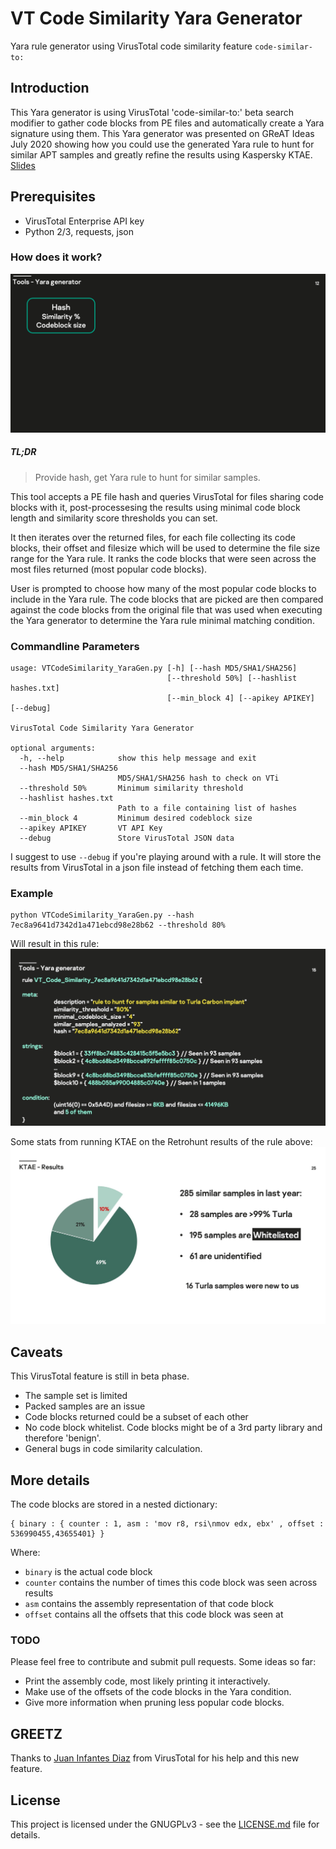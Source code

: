 # VT Code Similarity Yara Generator

Yara rule generator using VirusTotal code similarity feature `code-similar-to:`

## Introduction

This Yara generator is using VirusTotal 'code-similar-to:' beta search modifier to gather code blocks from PE files and automatically create a Yara signature using them.
This Yara generator was presented on GReAT Ideas July 2020 showing how you could use the generated Yara rule to hunt for similar APT samples and greatly refine the results using Kaspersky KTAE. [Slides](/media/ThreatHunting_GReAT_ideas.pdf)

## Prerequisites
- VirusTotal Enterprise API key
- Python 2/3, requests, json

### How does it work?
![Execution Flow](/media/workflow.gif?raw=true)

##### TL;DR
>Provide hash, get Yara rule to hunt for similar samples.

This tool accepts a PE file hash and queries VirusTotal for files sharing code blocks with it, post-processesing the results using minimal code block length and similarity score thresholds you can set.

It then iterates over the returned files, for each file collecting its code blocks, their offset and filesize which will be used to determine the file size range for the Yara rule. It ranks the code blocks that were seen across the most files returned (most popular code blocks).

User is prompted to choose how many of the most popular code blocks to include in the Yara rule. The code blocks that are picked are then compared against the code blocks from the original file that was used when executing the Yara generator to determine the Yara rule minimal matching condition.

### Commandline Parameters

```
usage: VTCodeSimilarity_YaraGen.py [-h] [--hash MD5/SHA1/SHA256]
                                   [--threshold 50%] [--hashlist hashes.txt]
                                   [--min_block 4] [--apikey APIKEY] [--debug]

VirusTotal Code Similarity Yara Generator

optional arguments:
  -h, --help            show this help message and exit
  --hash MD5/SHA1/SHA256
                        MD5/SHA1/SHA256 hash to check on VTi
  --threshold 50%       Minimum similarity threshold
  --hashlist hashes.txt
                        Path to a file containing list of hashes
  --min_block 4         Minimum desired codeblock size
  --apikey APIKEY       VT API Key
  --debug               Store VirusTotal JSON data
```

I suggest to use `--debug` if you're playing around with a rule. It will store the results from VirusTotal in a json file instead of fetching them each time.

### Example

```
python VTCodeSimilarity_YaraGen.py --hash 7ec8a9641d7342d1a471ebcd98e28b62 --threshold 80%
```

Will result in this rule:
![Turla Carbon Rule](/media/rule_example.jpg?raw=true)

Some stats from running KTAE on the Retrohunt results of the rule above:
![KTAE Stats Turla Carbon](/media/KTAE_magic.jpg?raw=true)

## Caveats

This VirusTotal feature is still in beta phase.
- The sample set is limited
- Packed samples are an issue
- Code blocks returned could be a subset of each other
- No code block whitelist. Code blocks might be of a 3rd party library and therefore 'benign'.
- General bugs in code similarity calculation.

## More details

The code blocks are stored in a nested dictionary:
```
{ binary : { counter : 1, asm : 'mov r8, rsi\nmov edx, ebx' , offset : 536990455,43655401} }
```
Where:
- `binary` is the actual code block
- `counter` contains the number of times this code block was seen across results
- `asm` contains the assembly representation of that code block
- `offset` contains all the offsets that this code block was seen at

### TODO

Please feel free to contribute and submit pull requests. Some ideas so far:
- Print the assembly code, most likely printing it interactively.
- Make use of the offsets of the code blocks in the Yara condition.
- Give more information when pruning less popular code blocks.


## GREETZ

Thanks to [Juan Infantes Diaz](https://twitter.com/jinfantesd) from VirusTotal for his help and this new feature.

## License

This project is licensed under the GNUGPLv3 - see the [LICENSE.md](LICENSE.md) file for details.
